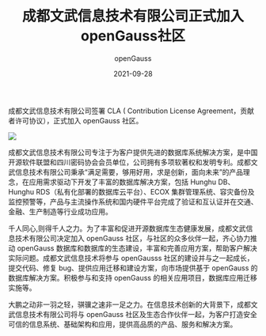 ﻿---
title: ' 成都文武信息技术有限公司正式加入openGauss社区'
date: '2021-09-28'
tags: ['theme']
banner: '/category/news/2021-09-28/banner.png'
category: 'news'
author: 'openGauss'
summary: '成都文武信息技术有限公司CLA，正式加入openGauss社区'
---

成都文武信息技术有限公司签署 CLA ( Contribution License Agreement，贡献者许可协议），正式加入 openGauss 社区。

<img src="/zh/news/2021-09-28/banner.png" >

成都文武信息技术有限公司专注于为客户提供先进的数据库系统解决方案，是中国开源软件联盟和四川密码协会会员单位，公司拥有多项软著权和发明专利。成都文武信息技术有限公司秉承“满足需要，够用好用，求是创新，面向未来”的产品理念，在应用需求驱动下开发了丰富的数据库解决方案，包括 Hunghu DB、Hunghu RDS（私有化部署的数据库云平台）、ECOX 集群管理系统、容灾备份及监控预警等，产品与主流操作系统和国内硬件平台完成了验证和互认证并在交通、金融、生产制造等行业成功应用。

千人同心,则得千人之力。为了丰富和促进开源数据库生态健康发展，成都文武信息技术有限公司决定加入 openGauss 社区，与社区的众多伙伴一起，齐心协力推动 openGauss 数据库和数据库的生态建设，丰富和完善应用方案，帮助客户解决实际问题。成都文武信息技术将参与 openGausss 社区的建设并与之一起成长，提交代码、修复 bug、提供应用迁移和建设方案，向市场提供基于 openGauss 的数据库解决方案。积极参与和支持 openGauss 的相关应用项目，数据库应用迁移实施等。

大鹏之动非一羽之轻，骐骥之速非一足之力。在信息技术创新的大背景下，成都文武信息技术有限公司将与 openGauss 社区及生态合作伙伴一起，为客户打造安全可信的信息系统、基础架构和应用，提供高品质的产品、服务和解决方案。
